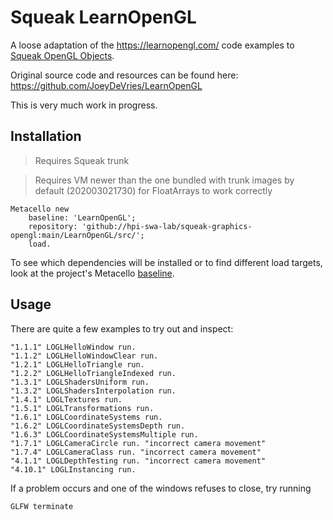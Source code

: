 # Squeak LearnOpenGL
A loose adaptation of the https://learnopengl.com/ code examples to [Squeak OpenGL Objects][OpenGLObjects].

Original source code and resources can be found here: https://github.com/JoeyDeVries/LearnOpenGL

This is very much work in progress.

## Installation
> Requires Squeak trunk

> Requires VM newer than the one bundled with trunk images by default (202003021730) for FloatArrays to work correctly

```smalltalk
Metacello new
	baseline: 'LearnOpenGL';
	repository: 'github://hpi-swa-lab/squeak-graphics-opengl:main/LearnOpenGL/src/';
	load.
```

To see which dependencies will be installed or to find different load targets, look at the project's Metacello [baseline](./src/BaselineOfLearnOpenGL/BaselineOfLearnOpenGL.class.st).

## Usage
There are quite a few examples to try out and inspect:
```smalltalk
"1.1.1" LOGLHelloWindow run.
"1.1.2" LOGLHelloWindowClear run.
"1.2.1" LOGLHelloTriangle run.
"1.2.2" LOGLHelloTriangleIndexed run.
"1.3.1" LOGLShadersUniform run.
"1.3.2" LOGLShadersInterpolation run.
"1.4.1" LOGLTextures run.
"1.5.1" LOGLTransformations run.
"1.6.1" LOGLCoordinateSystems run.
"1.6.2" LOGLCoordinateSystemsDepth run.
"1.6.3" LOGLCoordinateSystemsMultiple run.
"1.7.1" LOGLCameraCircle run. "incorrect camera movement"
"1.7.4" LOGLCameraClass run. "incorrect camera movement"
"4.1.1" LOGLDepthTesting run. "incorrect camera movement"
"4.10.1" LOGLInstancing run.
```

If a problem occurs and one of the windows refuses to close, try running
```smalltalk
GLFW terminate
```

<!-- references -->
[OpenGLObjects]: ./../OpenGLObjects/